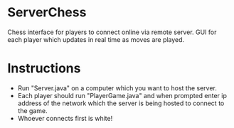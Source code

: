 # ServerChess
 Chess interface for players to connect online via remote server.
 GUI for each player which updates in real time as moves are played.

# Instructions
- Run "Server.java" on a computer which you want to host the server.
- Each player should run "PlayerGame.java" and when prompted enter ip address of the network which the server is being hosted to connect to the game.
- Whoever connects first is white!
